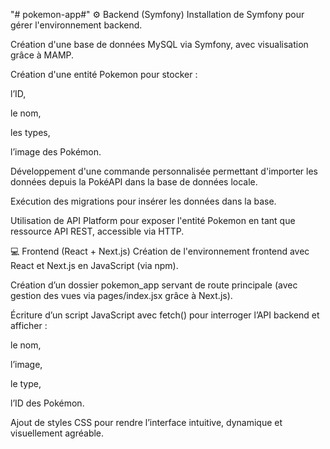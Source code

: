 "# pokemon-app#"
⚙️ Backend (Symfony)
Installation de Symfony pour gérer l'environnement backend.

Création d'une base de données MySQL via Symfony, avec visualisation grâce à MAMP.

Création d'une entité Pokemon pour stocker :

l’ID,

le nom,

les types,

l’image des Pokémon.

Développement d'une commande personnalisée permettant d'importer les données depuis la PokéAPI dans la base de données locale.

Exécution des migrations pour insérer les données dans la base.

Utilisation de API Platform pour exposer l'entité Pokemon en tant que ressource API REST, accessible via HTTP.

💻 Frontend (React + Next.js)
Création de l'environnement frontend avec React et Next.js en JavaScript (via npm).

Création d’un dossier pokemon_app servant de route principale (avec gestion des vues via pages/index.jsx grâce à Next.js).

Écriture d’un script JavaScript avec fetch() pour interroger l’API backend et afficher :

le nom,

l’image,

le type,

l’ID des Pokémon.

Ajout de styles CSS pour rendre l’interface intuitive, dynamique et visuellement agréable.